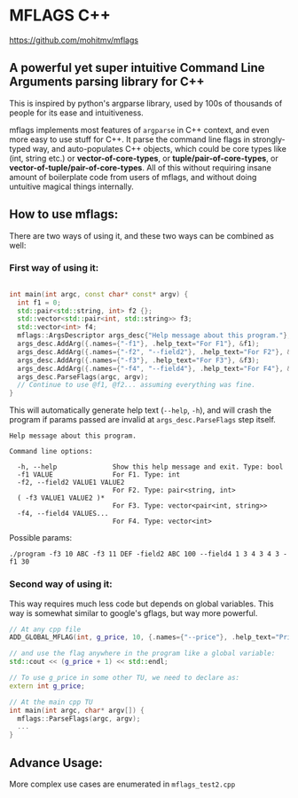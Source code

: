 # MFLAGS C++

https://github.com/mohitmv/mflags

## A powerful yet super intuitive Command Line Arguments parsing library for C++

This is inspired by python's argparse library, used by 100s of thousands of people
for its ease and intuitiveness.

mflags implements most features of `argparse` in C++ context, and even more
easy to use stuff for C++. It parse the command line flags in strongly-typed
way, and auto-populates C++ objects, which could be core types like
(int, string etc.) or **vector-of-core-types**, or **tuple/pair-of-core-types**,
or **vector-of-tuple/pair-of-core-types**. All of this without requiring insane
amount of boilerplate code from users of mflags, and without doing
untuitive magical things internally.


## How to use mflags:

There are two ways of using it, and these two ways can be combined as well:

### First way of using it:

```C++

int main(int argc, const char* const* argv) {
  int f1 = 0;
  std::pair<std::string, int> f2 {};
  std::vector<std::pair<int, std::string>> f3;
  std::vector<int> f4;
  mflags::ArgsDescriptor args_desc{"Help message about this program."};
  args_desc.AddArg({.names={"-f1"}, .help_text="For F1"}, &f1);
  args_desc.AddArg({.names={"-f2", "--field2"}, .help_text="For F2"}, &f2);
  args_desc.AddArg({.names={"-f3"}, .help_text="For F3"}, &f3);
  args_desc.AddArg({.names={"-f4", "--field4"}, .help_text="For F4"}, &f4);
  args_desc.ParseFlags(argc, argv);
  // Continue to use @f1, @f2... assuming everything was fine.
}
```

This will automatically generate help text (`--help`, `-h`), and will crash the
program if params passed are invalid at `args_desc.ParseFlags` step itself.

```
Help message about this program.

Command line options:

  -h, --help              Show this help message and exit. Type: bool
  -f1 VALUE               For F1. Type: int
  -f2, --field2 VALUE1 VALUE2
                          For F2. Type: pair<string, int>
  ( -f3 VALUE1 VALUE2 )*
                          For F3. Type: vector<pair<int, string>>
  -f4, --field4 VALUES...
                          For F4. Type: vector<int>
```

Possible params:

```
./program -f3 10 ABC -f3 11 DEF -field2 ABC 100 --field4 1 3 4 3 4 3 -f1 30
```

### Second way of using it:

This way requires much less code but depends on global variables. This way is somewhat similar to google's gflags, but way more powerful.

```C++
// At any cpp file
ADD_GLOBAL_MFLAG(int, g_price, 10, {.names={"--price"}, .help_text="Price of phone"});

// and use the flag anywhere in the program like a global variable:
std::cout << (g_price + 1) << std::endl;

// To use g_price in some other TU, we need to declare as:
extern int g_price;

```

```C++
// At the main cpp TU
int main(int argc, char* argv[]) {
  mflags::ParseFlags(argc, argv);
  ...
}

```

## Advance Usage:

More complex use cases are enumerated in `mflags_test2.cpp`
